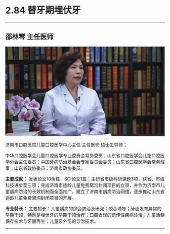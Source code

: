 # 2.84 替牙期埋伏牙

---

## 邵林琴 主任医师

![1679199947062](image/c02_084/1679199947062.png)

济南市口腔医院儿童口腔医学中心主任 主任医师 硕士生导师；

中华口腔医学会儿童口腔医学专业委员会常务委员；山东省口腔医学会儿童口腔医学分会主任委员；中国牙病防治基金会专家委员会委员；山东省口腔医学会常务理事；山东省政协委员；济南市政协委员。

**主要成就：** 发表论文10余篇，SCI论文1篇；主研省市级科研课题3项，获省、市级科技进步奖三项；完成济南市适龄儿童免费窝沟封闭项目的立项，并作为济南市儿童龋病防治的长效机制而全面推广，建立了济南市龋病防治网络，逐步推动山东省适龄儿童免费窝沟封闭项目的开展。

**专业特长：** 主要擅长：儿童龋病的综合防治及研究；咬合诱导；牙齿发育异常的早期干预，特别是埋伏牙的早期干预治疗；口腔表现的遗传性疾病诊治；儿童活髓保存技术与牙髓再生；儿童牙外伤的诊治技术。

---
